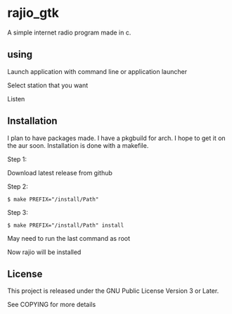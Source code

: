 # rajio_gtk
A simple internet radio program made in c.

## using
Launch application with command line or application launcher

Select station that you want

Listen

## Installation
I plan to have packages made. I have a pkgbuild for arch. I hope to get it on the aur soon. 
Installation is done with a makefile. 

Step 1: 

Download latest release from github 

Step 2: 

`$ make PREFIX="/install/Path"` 

Step 3:

`$ make PREFIX="/install/Path" install`

May need to run the last command as root

Now rajio will be installed

## License
This project is released under the GNU Public License Version 3 or Later.

See COPYING for more details
